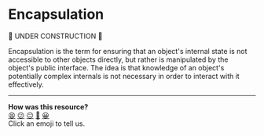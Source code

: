 Encapsulation
=============

:construction: UNDER CONSTRUCTION :construction:

Encapsulation is the term for ensuring that an object's internal state is not accessible to other objects directly, but rather is manipulated by the object's public interface.  The idea is that knowledge of an object's potentially complex internals is not necessary in order to interact with it effectively.

<!-- BEGIN GENERATED SECTION DO NOT EDIT -->

---

**How was this resource?**  
[😫](https://airtable.com/shrUJ3t7KLMqVRFKR?prefill_Repository=course&prefill_File=pills/encapsulation.md&prefill_Sentiment=😫) [😕](https://airtable.com/shrUJ3t7KLMqVRFKR?prefill_Repository=course&prefill_File=pills/encapsulation.md&prefill_Sentiment=😕) [😐](https://airtable.com/shrUJ3t7KLMqVRFKR?prefill_Repository=course&prefill_File=pills/encapsulation.md&prefill_Sentiment=😐) [🙂](https://airtable.com/shrUJ3t7KLMqVRFKR?prefill_Repository=course&prefill_File=pills/encapsulation.md&prefill_Sentiment=🙂) [😀](https://airtable.com/shrUJ3t7KLMqVRFKR?prefill_Repository=course&prefill_File=pills/encapsulation.md&prefill_Sentiment=😀)  
Click an emoji to tell us.

<!-- END GENERATED SECTION DO NOT EDIT -->
